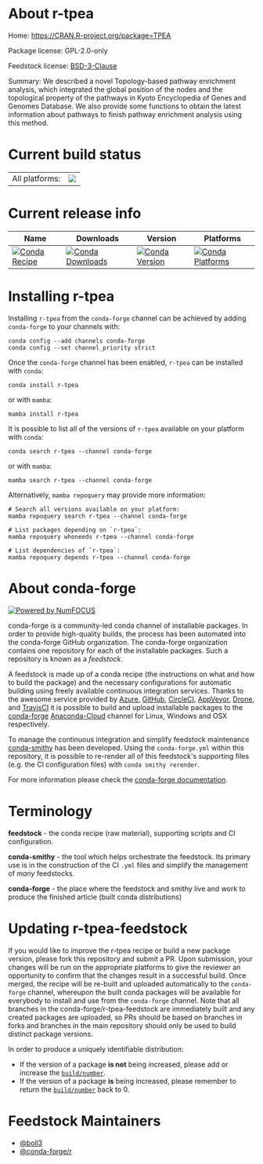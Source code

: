 About r-tpea
============

Home: https://CRAN.R-project.org/package=TPEA

Package license: GPL-2.0-only

Feedstock license: [BSD-3-Clause](https://github.com/conda-forge/r-tpea-feedstock/blob/main/LICENSE.txt)

Summary: We described a novel Topology-based pathway enrichment analysis, which integrated the global position of the nodes and the topological property of the pathways in  Kyoto Encyclopedia of Genes and Genomes Database. We also provide some functions to obtain the latest information about pathways to finish pathway enrichment analysis using this method.

Current build status
====================


<table><tr><td>All platforms:</td>
    <td>
      <a href="https://dev.azure.com/conda-forge/feedstock-builds/_build/latest?definitionId=8583&branchName=main">
        <img src="https://dev.azure.com/conda-forge/feedstock-builds/_apis/build/status/r-tpea-feedstock?branchName=main">
      </a>
    </td>
  </tr>
</table>

Current release info
====================

| Name | Downloads | Version | Platforms |
| --- | --- | --- | --- |
| [![Conda Recipe](https://img.shields.io/badge/recipe-r--tpea-green.svg)](https://anaconda.org/conda-forge/r-tpea) | [![Conda Downloads](https://img.shields.io/conda/dn/conda-forge/r-tpea.svg)](https://anaconda.org/conda-forge/r-tpea) | [![Conda Version](https://img.shields.io/conda/vn/conda-forge/r-tpea.svg)](https://anaconda.org/conda-forge/r-tpea) | [![Conda Platforms](https://img.shields.io/conda/pn/conda-forge/r-tpea.svg)](https://anaconda.org/conda-forge/r-tpea) |

Installing r-tpea
=================

Installing `r-tpea` from the `conda-forge` channel can be achieved by adding `conda-forge` to your channels with:

```
conda config --add channels conda-forge
conda config --set channel_priority strict
```

Once the `conda-forge` channel has been enabled, `r-tpea` can be installed with `conda`:

```
conda install r-tpea
```

or with `mamba`:

```
mamba install r-tpea
```

It is possible to list all of the versions of `r-tpea` available on your platform with `conda`:

```
conda search r-tpea --channel conda-forge
```

or with `mamba`:

```
mamba search r-tpea --channel conda-forge
```

Alternatively, `mamba repoquery` may provide more information:

```
# Search all versions available on your platform:
mamba repoquery search r-tpea --channel conda-forge

# List packages depending on `r-tpea`:
mamba repoquery whoneeds r-tpea --channel conda-forge

# List dependencies of `r-tpea`:
mamba repoquery depends r-tpea --channel conda-forge
```


About conda-forge
=================

[![Powered by
NumFOCUS](https://img.shields.io/badge/powered%20by-NumFOCUS-orange.svg?style=flat&colorA=E1523D&colorB=007D8A)](https://numfocus.org)

conda-forge is a community-led conda channel of installable packages.
In order to provide high-quality builds, the process has been automated into the
conda-forge GitHub organization. The conda-forge organization contains one repository
for each of the installable packages. Such a repository is known as a *feedstock*.

A feedstock is made up of a conda recipe (the instructions on what and how to build
the package) and the necessary configurations for automatic building using freely
available continuous integration services. Thanks to the awesome service provided by
[Azure](https://azure.microsoft.com/en-us/services/devops/), [GitHub](https://github.com/),
[CircleCI](https://circleci.com/), [AppVeyor](https://www.appveyor.com/),
[Drone](https://cloud.drone.io/welcome), and [TravisCI](https://travis-ci.com/)
it is possible to build and upload installable packages to the
[conda-forge](https://anaconda.org/conda-forge) [Anaconda-Cloud](https://anaconda.org/)
channel for Linux, Windows and OSX respectively.

To manage the continuous integration and simplify feedstock maintenance
[conda-smithy](https://github.com/conda-forge/conda-smithy) has been developed.
Using the ``conda-forge.yml`` within this repository, it is possible to re-render all of
this feedstock's supporting files (e.g. the CI configuration files) with ``conda smithy rerender``.

For more information please check the [conda-forge documentation](https://conda-forge.org/docs/).

Terminology
===========

**feedstock** - the conda recipe (raw material), supporting scripts and CI configuration.

**conda-smithy** - the tool which helps orchestrate the feedstock.
                   Its primary use is in the construction of the CI ``.yml`` files
                   and simplify the management of *many* feedstocks.

**conda-forge** - the place where the feedstock and smithy live and work to
                  produce the finished article (built conda distributions)


Updating r-tpea-feedstock
=========================

If you would like to improve the r-tpea recipe or build a new
package version, please fork this repository and submit a PR. Upon submission,
your changes will be run on the appropriate platforms to give the reviewer an
opportunity to confirm that the changes result in a successful build. Once
merged, the recipe will be re-built and uploaded automatically to the
`conda-forge` channel, whereupon the built conda packages will be available for
everybody to install and use from the `conda-forge` channel.
Note that all branches in the conda-forge/r-tpea-feedstock are
immediately built and any created packages are uploaded, so PRs should be based
on branches in forks and branches in the main repository should only be used to
build distinct package versions.

In order to produce a uniquely identifiable distribution:
 * If the version of a package **is not** being increased, please add or increase
   the [``build/number``](https://docs.conda.io/projects/conda-build/en/latest/resources/define-metadata.html#build-number-and-string).
 * If the version of a package **is** being increased, please remember to return
   the [``build/number``](https://docs.conda.io/projects/conda-build/en/latest/resources/define-metadata.html#build-number-and-string)
   back to 0.

Feedstock Maintainers
=====================

* [@boll3](https://github.com/boll3/)
* [@conda-forge/r](https://github.com/conda-forge/r/)

